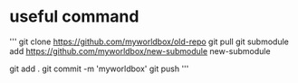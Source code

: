 # useful command

'''
git clone https://github.com/myworldbox/old-repo
git pull
git submodule add
https://github.com/myworldbox/new-submodule new-submodule

git add .
git commit -m 'myworldbox'
git push
'''
